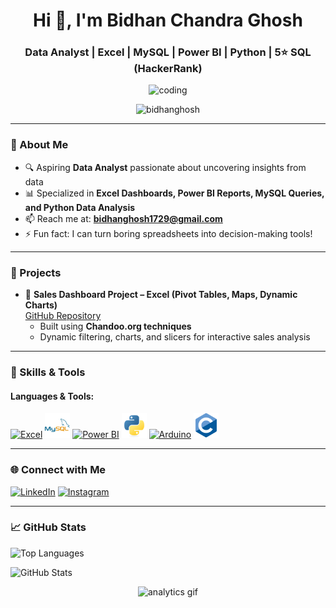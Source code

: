 <h1 align="center">Hi 👋, I'm Bidhan Chandra Ghosh</h1>
<h3 align="center">Data Analyst | Excel | MySQL | Power BI | Python | 5⭐ SQL (HackerRank)</h3>

<p align="center">
  <img src="https://camo.githubusercontent.com/cae12fddd9d6982901d82580bdf321d81fb299141098ca1c2d4891870827bf17/68747470733a2f2f6d69726f2e6d656469756d2e636f6d2f6d61782f313336302f302a37513379765349765f7430696f4a2d5a2e676966" alt="coding" width="400"/>
</p>

<p align="center">
  <img src="https://komarev.com/ghpvc/?username=bidhanghosh&label=Profile%20views&color=0e75b6&style=flat" alt="bidhanghosh" />
</p>

---

### 🚀 About Me

- 🔍 Aspiring **Data Analyst** passionate about uncovering insights from data  
- 📊 Specialized in **Excel Dashboards, Power BI Reports, MySQL Queries, and Python Data Analysis**   
- 📫 Reach me at: **bidhanghosh1729@gmail.com**  
- ⚡ Fun fact: I can turn boring spreadsheets into decision-making tools!  

---

### 📌 Projects

- 🔸 **Sales Dashboard Project – Excel (Pivot Tables, Maps, Dynamic Charts)**  
  [GitHub Repository](https://github.com/your-repo-link)  
  - Built using **Chandoo.org techniques**  
  - Dynamic filtering, charts, and slicers for interactive sales analysis

---

### 💼 Skills & Tools

#### Languages & Tools:
<p align="left">
  <a href="https://www.microsoft.com/en-us/microsoft-365/excel" target="_blank"><img src="https://img.icons8.com/color/48/microsoft-excel-2019--v1.png" alt="Excel" width="40" height="40"/></a>
  <a href="https://www.mysql.com/" target="_blank"><img src="https://raw.githubusercontent.com/devicons/devicon/master/icons/mysql/mysql-original-wordmark.svg" alt="MySQL" width="40" height="40"/></a>
  <a href="https://powerbi.microsoft.com/" target="_blank"><img src="https://img.icons8.com/color/48/power-bi.png" alt="Power BI" width="40" height="40"/></a>
  <a href="https://www.python.org/" target="_blank"><img src="https://raw.githubusercontent.com/devicons/devicon/master/icons/python/python-original.svg" alt="Python" width="40" height="40"/></a>
  <a href="https://www.arduino.cc/" target="_blank"><img src="https://cdn.worldvectorlogo.com/logos/arduino-1.svg" alt="Arduino" width="40" height="40"/></a>
  <a href="https://www.cprogramming.com/" target="_blank"><img src="https://raw.githubusercontent.com/devicons/devicon/master/icons/c/c-original.svg" alt="C" width="40" height="40"/></a>
</p>

---

### 🌐 Connect with Me

<p align="left">
  <a href="https://in.linkedin.com/in/bidhan-chandra-ghosh-54b40b224" target="_blank"><img src="https://raw.githubusercontent.com/rahuldkjain/github-profile-readme-generator/master/src/images/icons/Social/linked-in-alt.svg" alt="LinkedIn" height="30" width="40"/></a>
  <a href="https://instagram.com/yoursbidhan" target="_blank"><img src="https://raw.githubusercontent.com/rahuldkjain/github-profile-readme-generator/master/src/images/icons/Social/instagram.svg" alt="Instagram" height="30" width="40"/></a>
</p>

---

### 📈 GitHub Stats

<p align="left">
  <img src="https://github-readme-stats.vercel.app/api/top-langs?username=bidhanghosh&show_icons=true&locale=en&layout=compact" alt="Top Languages"/>
</p>

<p align="left">
  <img src="https://github-readme-stats.vercel.app/api?username=bidhanghosh&show_icons=true&locale=en" alt="GitHub Stats"/>
</p>

<p align="center">
  <img src="https://www.edureka.co/blog/wp-content/uploads/2018/08/Insurance-Leadspace-Aniamted.gif" alt="analytics gif" width="300"/>
</p>


